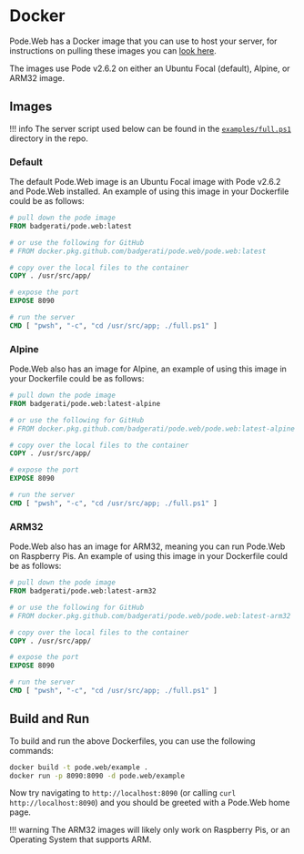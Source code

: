 # Docker

Pode.Web has a Docker image that you can use to host your server, for instructions on pulling these images you can [look here](../../Getting-Started/Installation).

The images use Pode v2.6.2 on either an Ubuntu Focal (default), Alpine, or ARM32 image.

## Images

!!! info
    The server script used below can be found in the [`examples/full.ps1`](https://github.com/Badgerati/Pode.Web/blob/develop/examples/full.ps1) directory in the repo.

### Default

The default Pode.Web image is an Ubuntu Focal image with Pode v2.6.2 and Pode.Web installed. An example of using this image in your Dockerfile could be as follows:

```dockerfile
# pull down the pode image
FROM badgerati/pode.web:latest

# or use the following for GitHub
# FROM docker.pkg.github.com/badgerati/pode.web/pode.web:latest

# copy over the local files to the container
COPY . /usr/src/app/

# expose the port
EXPOSE 8090

# run the server
CMD [ "pwsh", "-c", "cd /usr/src/app; ./full.ps1" ]
```

### Alpine

Pode.Web also has an image for Alpine, an example of using this image in your Dockerfile could be as follows:

```dockerfile
# pull down the pode image
FROM badgerati/pode.web:latest-alpine

# or use the following for GitHub
# FROM docker.pkg.github.com/badgerati/pode.web/pode.web:latest-alpine

# copy over the local files to the container
COPY . /usr/src/app/

# expose the port
EXPOSE 8090

# run the server
CMD [ "pwsh", "-c", "cd /usr/src/app; ./full.ps1" ]
```

### ARM32

Pode.Web also has an image for ARM32, meaning you can run Pode.Web on Raspberry Pis. An example of using this image in your Dockerfile could be as follows:

```dockerfile
# pull down the pode image
FROM badgerati/pode.web:latest-arm32

# or use the following for GitHub
# FROM docker.pkg.github.com/badgerati/pode.web/pode.web:latest-arm32

# copy over the local files to the container
COPY . /usr/src/app/

# expose the port
EXPOSE 8090

# run the server
CMD [ "pwsh", "-c", "cd /usr/src/app; ./full.ps1" ]
```

## Build and Run

To build and run the above Dockerfiles, you can use the following commands:

```bash
docker build -t pode.web/example .
docker run -p 8090:8090 -d pode.web/example
```

Now try navigating to `http://localhost:8090` (or calling `curl http://localhost:8090`) and you should be greeted with a Pode.Web home page.

!!! warning
    The ARM32 images will likely only work on Raspberry Pis, or an Operating System that supports ARM.

